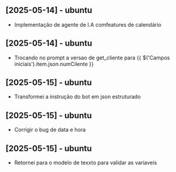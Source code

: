 ## [2025-05-14] - ubuntu
- Implementação de agente de I.A comfeatures de calendário

## [2025-05-14] - ubuntu
- Trocando no prompt a versao de get_cliente para {{ $('Campos iniciais').item.json.numCilente }}

## [2025-05-15] - ubuntu
- Transformei a instrução do bot em json estruturado

## [2025-05-15] - ubuntu
- Corrigir o bug de data e hora

## [2025-05-15] - ubuntu
- Retornei para o modelo de texxto para validar as variaveis

